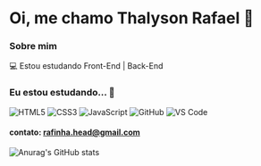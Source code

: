# Oi, me chamo Thalyson Rafael 👋

### Sobre mim

💻 Estou estudando  Front-End | Back-End

### Eu estou estudando... 🧩

![HTML5](https://img.shields.io/badge/html5-%23E34F26.svg?style=for-the-badge&logo=html5&logoColor=white)
![CSS3](https://img.shields.io/badge/css3-%231572B6.svg?style=for-the-badge&logo=css3&logoColor=white)
![JavaScript](https://img.shields.io/badge/javascript-%23323330.svg?style=for-the-badge&logo=javascript&logoColor=%23F7DF1E)
![GitHub](https://img.shields.io/badge/github-%23121011.svg?style=for-the-badge&logo=github&logoColor=white)
![VS Code](https://img.shields.io/badge/VS%20Code-0078d7.svg?style=for-the-badge&logo=visual-studio-code&logoColor=white)

#### **contato:** rafinha.head@gmail.com

![Anurag's GitHub stats](https://github-readme-stats.vercel.app/api?username=ThalysonRibeiro&show_icons=true&theme=dark)

<!--![Top Langs](https://github-readme-stats.vercel.app/api/top-langs/?username=ThalysonRibeiro&layout=compact)-->
